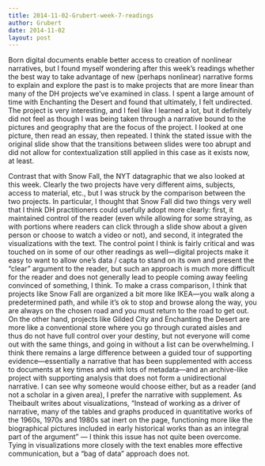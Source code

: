 ```yaml
---
title: 2014-11-02-Grubert-week-7-readings
author: Grubert
date: 2014-11-02
layout: post
---
```

Born digital documents enable better access to creation of nonlinear narratives, but I found myself wondering after this week’s readings whether the best way to take advantage of new (perhaps nonlinear) narrative forms to explain and explore the past is to make projects that are more linear than many of the DH projects we’ve examined in class. I spent a large amount of time with Enchanting the Desert and found that ultimately, I felt undirected. The project is very interesting, and I feel like I learned a lot, but it definitely did not feel as though I was being taken through a narrative bound to the pictures and geography that are the focus of the project. I looked at one picture, then read an essay, then repeated. I think the stated issue with the original slide show that the transitions between slides were too abrupt and did not allow for contextualization still applied in this case as it exists now, at least. 

Contrast that with Snow Fall, the NYT datagraphic that we also looked at this week. Clearly the two projects have very different aims, subjects, access to material, etc., but I was struck by the comparison between the two projects. In particular, I thought that Snow Fall did two things very well that I think DH practitioners could usefully adopt more clearly: first, it maintained control of the reader (even while allowing for some straying, as with portions where readers can click through a slide show about a given person or choose to watch a video or not), and second, it integrated the visualizations with the text. The control point I think is fairly critical and was touched on in some of our other readings as well—digital projects make it easy to want to allow one’s data / capta to stand on its own and present the “clear” argument to the reader, but such an approach is much more difficult for the reader and does not generally lead to people coming away feeling convinced of something, I think. To make a crass comparison, I think that projects like Snow Fall are organized a bit more like IKEA—you walk along a predetermined path, and while it’s ok to stop and browse along the way, you are always on the chosen road and you must return to the road to get out. On the other hand, projects like Gilded City and Enchanting the Desert are more like a conventional store where you go through curated aisles and thus do not have full control over your destiny, but not everyone will come out with the same things, and going in without a list can be overwhelming. I think there remains a large difference between a guided tour of supporting evidence—essentially a narrative that has been supplemented with access to documents at key times and with lots of metadata—and an archive-like project with supporting analysis that does not form a unidirectional narrative. I can see why someone would choose either, but as a reader (and not a scholar in a given area), I prefer the narrative with supplement. As Theibault writes about visualizations, “Instead of working as a driver of narrative, many of the tables and graphs produced in quantitative works of the 1960s, 1970s and 1980s sat inert on the page, functioning more like the biographical pictures included in early historical works than as an integral part of the argument” — I think this issue has not quite been overcome. Tying in visualizations more closely with the text enables more effective communication, but a “bag of data” approach does not.
